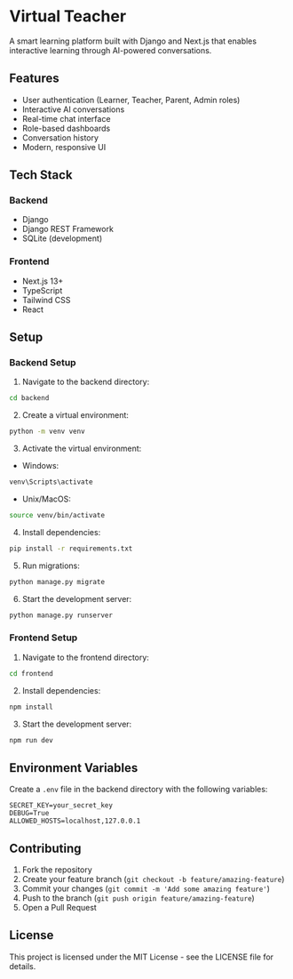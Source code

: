 # Virtual Teacher

A smart learning platform built with Django and Next.js that enables interactive learning through AI-powered conversations.

## Features

- User authentication (Learner, Teacher, Parent, Admin roles)
- Interactive AI conversations
- Real-time chat interface
- Role-based dashboards
- Conversation history
- Modern, responsive UI

## Tech Stack

### Backend
- Django
- Django REST Framework
- SQLite (development)

### Frontend
- Next.js 13+
- TypeScript
- Tailwind CSS
- React

## Setup

### Backend Setup

1. Navigate to the backend directory:
```bash
cd backend
```

2. Create a virtual environment:
```bash
python -m venv venv
```

3. Activate the virtual environment:
- Windows:
```bash
venv\Scripts\activate
```
- Unix/MacOS:
```bash
source venv/bin/activate
```

4. Install dependencies:
```bash
pip install -r requirements.txt
```

5. Run migrations:
```bash
python manage.py migrate
```

6. Start the development server:
```bash
python manage.py runserver
```

### Frontend Setup

1. Navigate to the frontend directory:
```bash
cd frontend
```

2. Install dependencies:
```bash
npm install
```

3. Start the development server:
```bash
npm run dev
```

## Environment Variables

Create a `.env` file in the backend directory with the following variables:
```
SECRET_KEY=your_secret_key
DEBUG=True
ALLOWED_HOSTS=localhost,127.0.0.1
```

## Contributing

1. Fork the repository
2. Create your feature branch (`git checkout -b feature/amazing-feature`)
3. Commit your changes (`git commit -m 'Add some amazing feature'`)
4. Push to the branch (`git push origin feature/amazing-feature`)
5. Open a Pull Request

## License

This project is licensed under the MIT License - see the LICENSE file for details. 